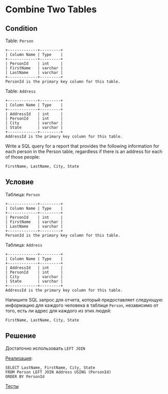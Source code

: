 # Combine Two Tables

## Condition

Table: `Person`

```
+-------------+---------+
| Column Name | Type    |
+-------------+---------+
| PersonId    | int     |
| FirstName   | varchar |
| LastName    | varchar |
+-------------+---------+
PersonId is the primary key column for this table.
```

Table: `Address`

```
+-------------+---------+
| Column Name | Type    |
+-------------+---------+
| AddressId   | int     |
| PersonId    | int     |
| City        | varchar |
| State       | varchar |
+-------------+---------+
AddressId is the primary key column for this table.
```

Write a SQL query for a report that provides the following information for each person in the Person table, regardless if there is an address for each of those people:

```
FirstName, LastName, City, State
```

## Условие

Таблица: `Person`

```
+-------------+---------+
| Column Name | Type    |
+-------------+---------+
| PersonId    | int     |
| FirstName   | varchar |
| LastName    | varchar |
+-------------+---------+
PersonId is the primary key column for this table.
```

Таблица: `Address`

```
+-------------+---------+
| Column Name | Type    |
+-------------+---------+
| AddressId   | int     |
| PersonId    | int     |
| City        | varchar |
| State       | varchar |
+-------------+---------+
AddressId is the primary key column for this table.
```

Напишите SQL запрос для отчета, который предоставляет следующую информацию для каждого человека в таблице `Person`, независимо от того, есть ли адрес для каждого из этих людей:

```
FirstName, LastName, City, State
```

## Решение

Достаточно использовать `LEFT JOIN`

[Реализация](Solution.php):

```mysql
SELECT LastName, FirstName, City, State
FROM Person LEFT JOIN Address USING (PersonId)
ORDER BY PersonId
```

[Тесты](./../../tests/CombineTwoTables/SolutionTest.php)

